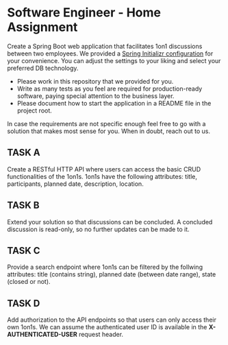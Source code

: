 # Software Engineer - Home Assignment
Create a Spring Boot web application that facilitates 1on1 discussions between two
employees. 
We provided a [Spring Initializr configuration](https://start.spring.io/#!type=gradle-project&language=kotlin&platformVersion=2.4.6.RELEASE&packaging=jar&jvmVersion=16&groupId=com.getbridge&artifactId=homework&name=homework&description=&packageName=com.getbridge.homework&dependencies=web,devtools,data-jpa)
for your convenience. You can adjust the settings to your liking and select your preferred DB technology.
* Please work in this repository that we provided for you.
* Write as many tests as you feel are required for production-ready software, paying special attention to the business layer.
* Please document how to start the application in a README file in the project root.

In case the requirements are not specific enough feel free to go with a solution that makes most
sense for you. When in doubt, reach out to us.
## TASK A
Create a RESTful HTTP API where users can access the basic CRUD functionalities of the 1on1s.
1on1s have the following attributes: title, participants, planned date, description, location.
## TASK B
Extend your solution so that discussions can be concluded. A concluded discussion is read-only, so no further updates can be made to it.
## TASK C
Provide a search endpoint where 1on1s can be filtered by the follwing attributes: title (contains string),
planned date (between date range), state (closed or not).
## TASK D
Add authorization to the API endpoints so that users can only access their own 1on1s. We can
assume the authenticated user ID is available in the **X-AUTHENTICATED-USER** request header.
